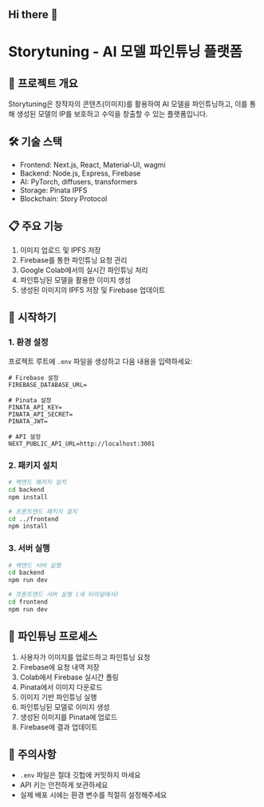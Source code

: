 ## Hi there 👋

# Storytuning - AI 모델 파인튜닝 플랫폼

## 🎯 프로젝트 개요
Storytuning은 창작자의 콘텐츠(이미지)를 활용하여 AI 모델을 파인튜닝하고, 이를 통해 생성된 모델의 IP를 보호하고 수익을 창출할 수 있는 플랫폼입니다.

## 🛠️ 기술 스택
- Frontend: Next.js, React, Material-UI, wagmi
- Backend: Node.js, Express, Firebase
- AI: PyTorch, diffusers, transformers
- Storage: Pinata IPFS
- Blockchain: Story Protocol

## 📋 주요 기능
1. 이미지 업로드 및 IPFS 저장
2. Firebase를 통한 파인튜닝 요청 관리
3. Google Colab에서의 실시간 파인튜닝 처리
4. 파인튜닝된 모델을 활용한 이미지 생성
5. 생성된 이미지의 IPFS 저장 및 Firebase 업데이트

## 🚀 시작하기

### 1. 환경 설정
프로젝트 루트에 `.env` 파일을 생성하고 다음 내용을 입력하세요:

```env
# Firebase 설정
FIREBASE_DATABASE_URL=

# Pinata 설정
PINATA_API_KEY=
PINATA_API_SECRET=
PINATA_JWT=

# API 설정
NEXT_PUBLIC_API_URL=http://localhost:3001
```

### 2. 패키지 설치
```bash
# 백엔드 패키지 설치
cd backend
npm install

# 프론트엔드 패키지 설치
cd ../frontend
npm install
```

### 3. 서버 실행
```bash
# 백엔드 서버 실행
cd backend
npm run dev

# 프론트엔드 서버 실행 (새 터미널에서)
cd frontend
npm run dev
```

## 🔄 파인튜닝 프로세스
1. 사용자가 이미지를 업로드하고 파인튜닝 요청
2. Firebase에 요청 내역 저장
3. Colab에서 Firebase 실시간 폴링
4. Pinata에서 이미지 다운로드
5. 이미지 기반 파인튜닝 실행
6. 파인튜닝된 모델로 이미지 생성
7. 생성된 이미지를 Pinata에 업로드
8. Firebase에 결과 업데이트

## 📝 주의사항
- `.env` 파일은 절대 깃헙에 커밋하지 마세요
- API 키는 안전하게 보관하세요
- 실제 배포 시에는 환경 변수를 적절히 설정해주세요
